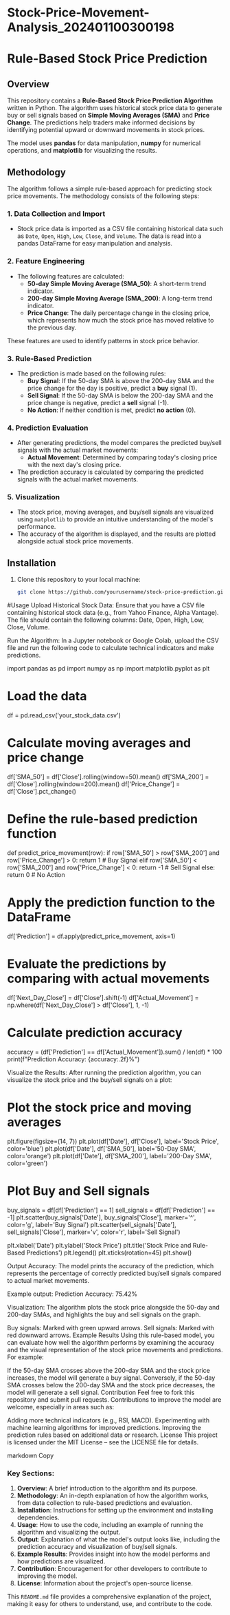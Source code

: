 # Stock-Price-Movement-Analysis_202401100300198
# Rule-Based Stock Price Prediction

## Overview

This repository contains a **Rule-Based Stock Price Prediction Algorithm** written in Python. The algorithm uses historical stock price data to generate buy or sell signals based on **Simple Moving Averages (SMA)** and **Price Change**. The predictions help traders make informed decisions by identifying potential upward or downward movements in stock prices.

The model uses **pandas** for data manipulation, **numpy** for numerical operations, and **matplotlib** for visualizing the results.

## Methodology

The algorithm follows a simple rule-based approach for predicting stock price movements. The methodology consists of the following steps:

### 1. **Data Collection and Import**
   - Stock price data is imported as a CSV file containing historical data such as `Date`, `Open`, `High`, `Low`, `Close`, and `Volume`. The data is read into a pandas DataFrame for easy manipulation and analysis.

### 2. **Feature Engineering**
   - The following features are calculated:
     - **50-day Simple Moving Average (SMA_50)**: A short-term trend indicator.
     - **200-day Simple Moving Average (SMA_200)**: A long-term trend indicator.
     - **Price Change**: The daily percentage change in the closing price, which represents how much the stock price has moved relative to the previous day.

   These features are used to identify patterns in stock price behavior.

### 3. **Rule-Based Prediction**
   - The prediction is made based on the following rules:
     - **Buy Signal**: If the 50-day SMA is above the 200-day SMA and the price change for the day is positive, predict a **buy** signal (1).
     - **Sell Signal**: If the 50-day SMA is below the 200-day SMA and the price change is negative, predict a **sell** signal (-1).
     - **No Action**: If neither condition is met, predict **no action** (0).

### 4. **Prediction Evaluation**
   - After generating predictions, the model compares the predicted buy/sell signals with the actual market movements:
     - **Actual Movement**: Determined by comparing today's closing price with the next day's closing price.
   - The prediction accuracy is calculated by comparing the predicted signals with the actual market movements.

### 5. **Visualization**
   - The stock price, moving averages, and buy/sell signals are visualized using `matplotlib` to provide an intuitive understanding of the model's performance.
   - The accuracy of the algorithm is displayed, and the results are plotted alongside actual stock price movements.

## Installation

1. Clone this repository to your local machine:

   ```bash
   git clone https://github.com/yourusername/stock-price-prediction.git


#Usage
Upload Historical Stock Data:
Ensure that you have a CSV file containing historical stock data (e.g., from Yahoo Finance, Alpha Vantage). The file should contain the following columns: Date, Open, High, Low, Close, Volume.

Run the Algorithm:
In a Jupyter notebook or Google Colab, upload the CSV file and run the following code to calculate technical indicators and make predictions.

import pandas as pd
import numpy as np
import matplotlib.pyplot as plt

# Load the data
df = pd.read_csv('your_stock_data.csv')

# Calculate moving averages and price change
df['SMA_50'] = df['Close'].rolling(window=50).mean()
df['SMA_200'] = df['Close'].rolling(window=200).mean()
df['Price_Change'] = df['Close'].pct_change()

# Define the rule-based prediction function
def predict_price_movement(row):
    if row['SMA_50'] > row['SMA_200'] and row['Price_Change'] > 0:
        return 1  # Buy Signal
    elif row['SMA_50'] < row['SMA_200'] and row['Price_Change'] < 0:
        return -1  # Sell Signal
    else:
        return 0  # No Action

# Apply the prediction function to the DataFrame
df['Prediction'] = df.apply(predict_price_movement, axis=1)

# Evaluate the predictions by comparing with actual movements
df['Next_Day_Close'] = df['Close'].shift(-1)
df['Actual_Movement'] = np.where(df['Next_Day_Close'] > df['Close'], 1, -1)

# Calculate prediction accuracy
accuracy = (df['Prediction'] == df['Actual_Movement']).sum() / len(df) * 100
print(f"Prediction Accuracy: {accuracy:.2f}%")

Visualize the Results:
After running the prediction algorithm, you can visualize the stock price and the buy/sell signals on a plot:

# Plot the stock price and moving averages
plt.figure(figsize=(14, 7))
plt.plot(df['Date'], df['Close'], label='Stock Price', color='blue')
plt.plot(df['Date'], df['SMA_50'], label='50-Day SMA', color='orange')
plt.plot(df['Date'], df['SMA_200'], label='200-Day SMA', color='green')

# Plot Buy and Sell signals
buy_signals = df[df['Prediction'] == 1]
sell_signals = df[df['Prediction'] == -1]
plt.scatter(buy_signals['Date'], buy_signals['Close'], marker='^', color='g', label='Buy Signal')
plt.scatter(sell_signals['Date'], sell_signals['Close'], marker='v', color='r', label='Sell Signal')

plt.xlabel('Date')
plt.ylabel('Stock Price')
plt.title('Stock Price and Rule-Based Predictions')
plt.legend()
plt.xticks(rotation=45)
plt.show()

Output Accuracy:
The model prints the accuracy of the prediction, which represents the percentage of correctly predicted buy/sell signals compared to actual market movements.

Example output:
Prediction Accuracy: 75.42%

Visualization: The algorithm plots the stock price alongside the 50-day and 200-day SMAs, and highlights the buy and sell signals on the graph.

Buy signals: Marked with green upward arrows.
Sell signals: Marked with red downward arrows.
Example Results
Using this rule-based model, you can evaluate how well the algorithm performs by examining the accuracy and the visual representation of the stock price movements and predictions. For example:

If the 50-day SMA crosses above the 200-day SMA and the stock price increases, the model will generate a buy signal.
Conversely, if the 50-day SMA crosses below the 200-day SMA and the stock price decreases, the model will generate a sell signal.
Contribution
Feel free to fork this repository and submit pull requests. Contributions to improve the model are welcome, especially in areas such as:

Adding more technical indicators (e.g., RSI, MACD).
Experimenting with machine learning algorithms for improved predictions.
Improving the prediction rules based on additional data or research.
License
This project is licensed under the MIT License – see the LICENSE file for details.

markdown
Copy

### Key Sections:
1. **Overview**: A brief introduction to the algorithm and its purpose.
2. **Methodology**: An in-depth explanation of how the algorithm works, from data collection to rule-based predictions and evaluation.
3. **Installation**: Instructions for setting up the environment and installing dependencies.
4. **Usage**: How to use the code, including an example of running the algorithm and visualizing the output.
5. **Output**: Explanation of what the model's output looks like, including the prediction accuracy and visualization of buy/sell signals.
6. **Example Results**: Provides insight into how the model performs and how predictions are visualized.
7. **Contribution**: Encouragement for other developers to contribute to improving the model.
8. **License**: Information about the project's open-source license.

This `README.md` file provides a comprehensive explanation of the project, making it easy for others to understand, use, and contribute to the code.



